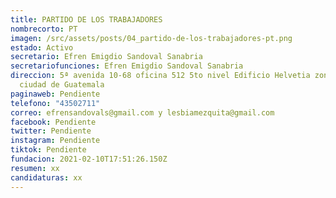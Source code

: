 ```yaml
---
title: PARTIDO DE LOS TRABAJADORES
nombrecorto: PT
imagen: /src/assets/posts/04_partido-de-los-trabajadores-pt.png
estado: Activo
secretario: Efren Emigdio Sandoval Sanabria
secretariofunciones: Efren Emigdio Sandoval Sanabria
direccion: 5ª avenida 10-68 oficina 512 5to nivel Edificio Helvetia zona 1
  ciudad de Guatemala
paginaweb: Pendiente
telefono: "43502711"
correo: efrensandovals@gmail.com y lesbiamezquita@gmail.com
facebook: Pendiente
twitter: Pendiente
instagram: Pendiente
tiktok: Pendiente
fundacion: 2021-02-10T17:51:26.150Z
resumen: xx
candidaturas: xx
---
```

